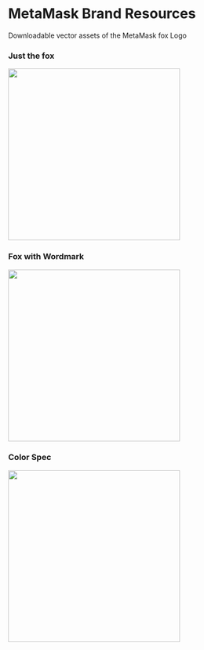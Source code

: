 # MetaMask Brand Resources

Downloadable vector assets of the MetaMask fox Logo

### Just the fox
<p align="left">
  <img src="https://github.com/MetaMask/brand-resources/blob/master/SVG/metamask-fox.svg" width="350"/>
</p>

### Fox with Wordmark
<p align="left">
  <img src="https://github.com/MetaMask/brand-resources/blob/master/SVG/metamask-fox-wordmark-stacked.svg" width="350"/>
</p>

### Color Spec
<p align="left">
  <img src="https://github.com/MetaMask/brand-resources/blob/master/SVG/metamask-fox-colors.svg" width="350"/>
</p>

